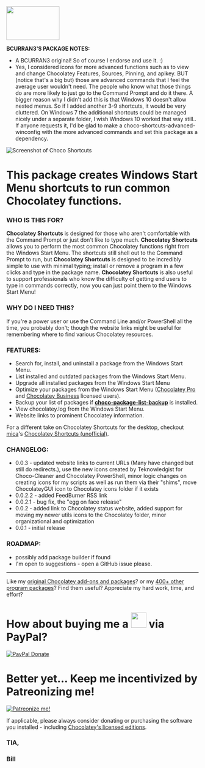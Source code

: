 <img src="https://cdn.rawgit.com/bcurran3/ChocolateyPackages/master/mylogos/myunofficialChocolateylogo_icon.png" width="139" height="88">

**BCURRAN3'S PACKAGE NOTES:**

* A BCURRAN3 original! So of course I endorse and use it. :)
* Yes, I considered icons for more advanced functions such as to view and change Chocolatey Features, Sources, Pinning, and apikey. BUT (notice that's a big but) those are advanced commands that I feel the average user wouldn't need. The people who know what those things do are more likely to just go to the Command Prompt and do it there. A bigger reason why I didn't add this is that Windows 10 doesn't allow nested menus. So if I added another 3-9 shortcuts, it would be very cluttered. On Windows 7 the additional shortcuts could be managed nicely under a separate folder, I wish Windows 10 worked that way still.. If anyone requests it, I'd be glad to make a choco-shortcuts-advanced-winconfig with the more advanced commands and set this package as a dependency.

![Screenshot of Choco Shortcuts](https://cdn.staticaly.com/gh/bcurran3/ChocolateyPackages/master/choco-shortcuts-winconfig/choco-shortcuts-winconfig_screenshot.png)	

# This package creates Windows Start Menu shortcuts to run common Chocolatey functions.

### WHO IS THIS FOR?
 **Chocolatey Shortcuts** is designed for those who aren't comfortable with the Command Prompt or just don't like to type much. **Chocolatey Shortcuts** allows you to perform the most common Chocolatey functions right from the Windows Start Menu. The shortcuts still shell out to the Command Prompt to run, but **Chocolatey Shortcuts** is designed to be incredibly simple to use with minimal typing; install or remove a program in a few clicks and type in the package name. **Chocolatey Shortcuts** is also useful to support professionals who know the difficulty of getting end users to type in commands correctly, now you can just point them to the Windows Start Menu!

### WHY DO I NEED THIS?
If you're a power user or use the Command Line and/or PowerShell all the time, you probably don't; though the website links might be useful for remembering where to find various Chocolatey resources.

### FEATURES:
* Search for, install, and uninstall a package from the Windows Start Menu.
* List installed and outdated packages from the Windows Start Menu.
* Upgrade all installed packages from the Windows Start Menu
* Optimize your packages from the Windows Start Menu ([Chocolatey Pro](https://chocolatey.org/pricing) and [Chocolatey Business](https://chocolatey.org/pricing) licensed users).
* Backup your list of packages if **[choco-package-list-backup](https://chocolatey.org/packages/choco-package-list-backup)** is installed.
* View chocolatey.log from the Windows Start Menu.
* Website links to prominent Chocolatey information.

For a different take on Chocolatey Shortcuts for the desktop, checkout [mica](https://chocolatey.org/profiles/mica)'s [Chocolatey Shortcuts (unofficial)](https://chocolatey.org/packages/ChocoShortcuts).

### CHANGELOG:
* 0.0.3   - updated website links to current URLs (Many have changed but still do redirects.), use the new icons created by Teknowledgist for Choco-Cleaner and Chocolatey PowerShell, minor logic changes on creating icons for my scripts as well as run them via their "shims", move ChocolateyGUI icon to Chocolatey icons folder if it exists
* 0.0.2.2 - added FeedBurner RSS link
* 0.0.2.1 - bug fix, the "egg on face release"
* 0.0.2   - added link to Chocolatey status website, added support for moving my newer utils icons to the Chocolatey folder, minor organizational and optimization
* 0.0.1   - initial release

### ROADMAP:
* possibly add package builder if found
* I'm open to suggestions - open a GitHub issue please.

***

Like my [original Chocolatey add-ons and packages](https://community.chocolatey.org/packages?q=tag%3Abcurran3)? or my [400+ other program packages](https://chocolatey.org/profiles/bcurran3)? Find them useful? Appreciate my hard work, time, and effort?


<h1>How about buying me a <img src="https://cdn.rawgit.com/bcurran3/ChocolateyPackages/master/mylogos/beer.png" alt="" width="40" height="40"> via PayPal?</h1>

[![PayPal Donate](https://www.paypalobjects.com/webstatic/mktg/logo/AM_SbyPP_mc_vs_dc_ae.jpg)](https://www.paypal.me/bcurran3donations)

<h1>Better yet... Keep me incentivized by Patreonizing me!</h1>

[![Patreonize me!](https://c5.patreon.com/external/logo/downloads_wordmark_white_on_coral.png)](https://www.patreon.com/bcurran3)


If applicable, please always consider donating or purchasing the software you installed - including [Chocolatey's licensed editions](https://chocolatey.org/pricing).

<h3>TIA,</h3>

<h3>Bill</h3>

